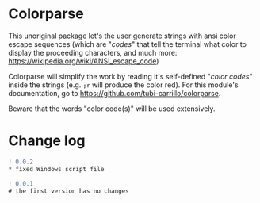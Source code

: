 # Colorparse

This unoriginal package let's the user generate strings with ansi color escape sequences (which are "*codes*" that tell the terminal what color to display the proceeding characters, and much more: <https://wikipedia.org/wiki/ANSI_escape_code>)

Colorparse will simplify the work by reading it's self-defined "*color codes*" inside the strings (e.g. `;r` will produce the color red). For this module's  documentation, go to <https://github.com/tubi-carrillo/colorparse>.

Beware that the words "color code(s)" will be used extensively.

# Change log

```diff
! 0.0.2
* fixed Windows script file

! 0.0.1
# the first version has no changes
```
